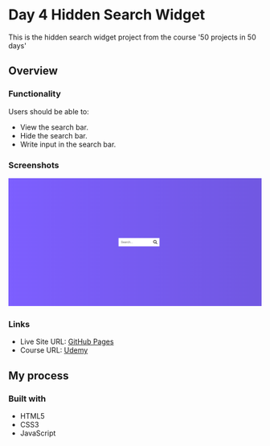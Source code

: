 # Day 4 Hidden Search Widget

This is the hidden search widget project from the course '50 projects in 50 days'

## Overview

### Functionality

Users should be able to:

- View the search bar.
- Hide the search bar.
- Write input in the search bar.

### Screenshots

![](/screenshots/screenshot1.png)

### Links

- Live Site URL: [GitHub Pages](https://aref-akminasi.github.io/day4-hidden-search-widget/)
- Course URL: [Udemy](https://www.udemy.com/course/50-projects-50-days/?utm_source=adwords&utm_medium=udemyads&utm_campaign=WebDevelopment_v.PROF_la.EN_cc.ROWMTA-B_ti.8322&utm_content=deal4584&utm_term=_._ag_80869579591_._ad_533999956732_._kw__._de_c_._dm__._pl__._ti_dsa-774930035449_._li_1010752_._pd__._&matchtype=&gclid=EAIaIQobChMI762Pj479_wIVHJeDBx1Z6gqdEAAYASAAEgLTq_D_BwE)

## My process

### Built with

- HTML5
- CSS3
- JavaScript
